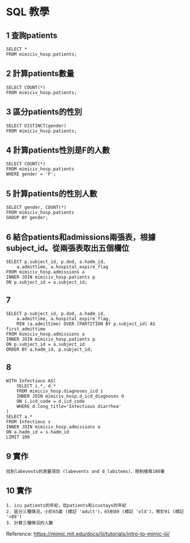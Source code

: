 # SQL 教學

## 1 查詢patients
```
SELECT *
FROM mimiciv_hosp.patients;
```

## 2 計算patients數量
```
SELECT COUNT(*)
FROM mimiciv_hosp.patients;
```

## 3 區分patients的性別
```
SELECT DISTINCT(gender)
FROM mimiciv_hosp.patients;
```

## 4 計算patients性別是F的人數
```
SELECT COUNT(*)
FROM mimiciv_hosp.patients
WHERE gender = 'F';
```

## 5 計算patients的性別人數
```
SELECT gender, COUNT(*)
FROM mimiciv_hosp.patients
GROUP BY gender;
```

## 6 結合patients和admissions兩張表，根據subject_id。從兩張表取出五個欄位
```
SELECT p.subject_id, p.dod, a.hadm_id,
    a.admittime, a.hospital_expire_flag
FROM mimiciv_hosp.admissions a
INNER JOIN mimiciv_hosp.patients p
ON p.subject_id = a.subject_id;
```

## 7 
```
SELECT p.subject_id, p.dod, a.hadm_id,
    a.admittime, a.hospital_expire_flag,
    MIN (a.admittime) OVER (PARTITION BY p.subject_id) AS first_admittime
FROM mimiciv_hosp.admissions a
INNER JOIN mimiciv_hosp.patients p
ON p.subject_id = a.subject_id
ORDER BY a.hadm_id, p.subject_id;
```

## 8
```
WITH Infectious AS(
	SELECT i.*, d.*
	FROM mimiciv_hosp.diagnoses_icd i
	INNER JOIN mimiciv_hosp.d_icd_diagnoses d
	ON i.icd_code = d.icd_code
	WHERE d.long_title='Infectious diarrhea'
)
SELECT a.*
FROM Infectious s
INNER JOIN mimiciv_hosp.admissions a
ON a.hadm_id = s.hadm_id
LIMIT 100

```

## 9 實作
```
找到labevents的測量項目 (labevents and d_labitems)，限制搜尋100筆
```


## 10 實作
```
1. icu patients的年紀，從patients和icustays的年紀
2. 區分三種情況，小於65歲 (標記 'adult')，65到89 (標記 'old')，等於91 (標記 '>89')
3. 計算三種情況的人數
```


Reference: https://mimic.mit.edu/docs/iii/tutorials/intro-to-mimic-iii/
